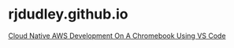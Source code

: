 # rjdudley.github.io

[Cloud Native AWS Development On A Chromebook Using VS Code](AWSDevelopmentOnAChromebook.md)